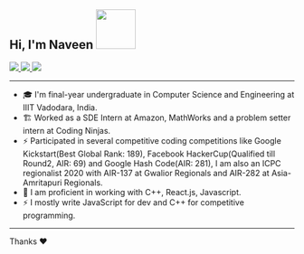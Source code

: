 <h2> Hi, I'm Naveen <img src="https://media.giphy.com/media/26Fxy3Iz1ari8oytO/giphy.gif" width = "70" > </h2>
<p>
  <a href="https://twitter.com/naveen19991124">
    <img src="https://img.shields.io/badge/-Twitter-1ca0f1?style=flat-square&labelColor=1ca0f1&logo=twitter&logoColor=white&link=https://twitter.com/AmanRaj1608">
   <a/>
  <a href="https://www.linkedin.com/in/naveen-kumar-01b45419a/">
    <img src="https://img.shields.io/badge/-LinkedIn-blue?style=flat-square&logo=Linkedin&logoColor=white&link=https://www.linkedin.com/in/amanraj1608/">
  <a/>
   <a href="mailto:naveen19991124@gmail.com">
    <img src="https://img.shields.io/badge/-Email-c14438?style=flat-square&logo=Gmail&logoColor=white&link=mailto:archanaamanraj@gmail.com">
   <a/>
</p>

---

- 🎓 I'm final-year undergraduate in Computer Science and Engineering at IIIT Vadodara, India.
- 🏗️ Worked as a SDE Intern at Amazon, MathWorks and a problem setter intern at Coding Ninjas.
- ⚡ Participated in several competitive coding competitions like Google Kickstart(Best Global Rank: 189), Facebook HackerCup(Qualified till Round2, AIR: 69) and Google Hash Code(AIR: 281), I am also an ICPC regionalist 2020 with AIR-137 at Gwalior Regionals and AIR-282 at Asia-Amritapuri Regionals.
- 🌊 I am proficient in working with C++, React.js, Javascript.
- ⚡ I mostly write JavaScript for dev and C++ for competitive programming.

---

<!--  <img src="https://media.giphy.com/media/WUlplcMpOCEmTGBtBW/giphy.gif" width="30">  Github Stats 📊
 
  <p align="center">
      <img
        height="160em"
        src="https://github-readme-stats.vercel.app/api?username=amanraj1608&hide_border=true&show_icons=true&include_all_commits=true&theme=tokyonight"
      />
    <img
        height="160em"
        src="https://github-readme-stats.vercel.app/api/top-langs/?username=amanraj1608&show_icons=true&hide_border=true&layout=compact&langs_count=8&theme=tokyonight"
      />
  </p> -->

Thanks ❤️
